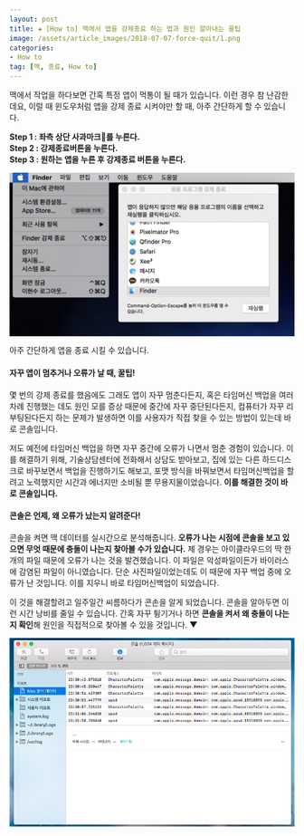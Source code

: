 ```yaml
---  
layout: post  
title: ✚ [How to] 맥에서 앱을 강제종료 하는 법과 원인 알아내는 꿀팁
image: /assets/article_images/2018-07-07-force-quit/1.png
categories:
- How to
tag: [맥, 종료, How to]
---  
```


맥에서 작업을 하다보면 간혹 특정 앱이 먹통이 될 때가 있습니다. 이런 경우 참 난감한데요, 이럴 때 윈도우처럼 앱을 강제 종료 시켜야만 할 때, 아주 간단하게 할 수 있습니다.

**Step 1 : 좌측 상단 사과마크를 누른다.** <br>
**Step 2 : 강제종료버튼을 누른다.** <br>
**Step 3 : 원하는 앱을 누른 후 강제종료 버튼을 누른다.** <br>

<div class="markdown-image">
<img src="/assets/article_images/2018-07-07-force-quit/1.png" align="middle"/></div>

아주 간단하게 앱을 종료 시킬 수 있습니다.

#### 자꾸 앱이 멈추거나 오류가 날 때, 꿀팁!
몇 번의 강제 종료를 했음에도 그래도 앱이 자꾸 멈춘다든지, 혹은 타임머신 백업을 여러 차례 진행했는 데도 원인 모를 증상 때문에 중간에 자꾸 중단된다든지, 컴퓨터가 자꾸 리부팅된다든지 하는 문제가 발생하면 이를 사용자가 직접 찾을 수 있는 방법이 있는데 바로 콘솔입니다. 

저도 예전에 타임머신 백업을 하면 자꾸 중간에 오류가 나면서 멈춘 경험이 있습니다. 이를 해결하기 위해, 기술상담센터에 전화해서 상담도 받아보고, 집에 있는 다른 하드디스크로 바꾸보면서 백업을 진행하기도 해보고, 포맷 방식을 바꿔보면서 타임머신백업을 할려고 노력했지만 시간과 에너지만 소비될 뿐 무용지물이었습니다. **이를 해결한 것이 바로 콘솔입니다.**

#### 콘솔은 언제, 왜 오류가 났는지 알려준다!
콘솔을 켜면 맥 데이터를 실시간으로 분석해줍니다. **오류가 나는 시점에 콘솔을 보고 있으면 무엇 때문에 충돌이 나는지 찾아볼 수가 있습니다.** 제 경우는 아이클라우드의 딱 한개의 파일 때문에 오류가 나는 것을 발견했습니다. 이 파일은 악성파일이든가 바이러스에 감염된 파일이 아니였습니다. 단순 사진파일이었는데도 이 때문에 자꾸 백업 중에 오류가 난 것입니다. 이를 지우니 바로 타임머신백업이 되었습니다.

이 것을 해결할려고 일주일간 씨름하다가 콘손을 알게 되었습니다. 콘솔을 알아두면 이런 시간 낭비를 줄일 수 있습니다. 간혹 자꾸 튕기거나 하면 **콘솔을 켜서 왜 충돌이 나는지 확인**해 원인을 직접적으로 찾아볼 수 있을 것입니다. ▼
<div class="markdown-image">
<img src="/assets/article_images/2018-07-07-force-quit/2.png" align="middle"/></div>
